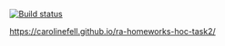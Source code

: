 [![Build status](https://ci.appveyor.com/api/projects/status/inr7qb0kv5g2bdj0/branch/master?svg=true)](https://ci.appveyor.com/project/CarolineFell/ra-homeworks-hoc-task2/branch/master)

https://carolinefell.github.io/ra-homeworks-hoc-task2/